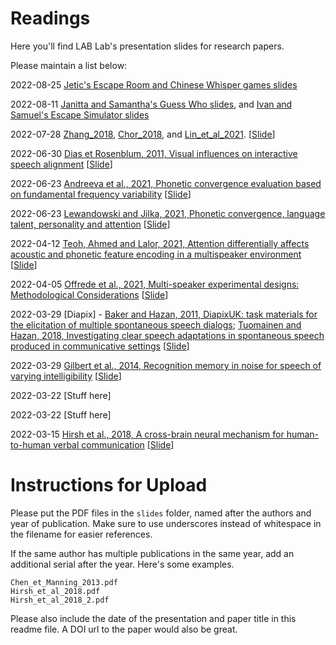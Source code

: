# Readings

Here you'll find LAB Lab's presentation slides for research papers.

Please maintain a list below:

2022-08-25 [Jetic's Escape Room and Chinese Whisper games slides](https://github.com/SFU-LAB/reading/blob/main/slides/Conv_task_250822.pdf)

2022-08-11 [Janitta and Samantha's Guess Who slides](https://github.com/SFU-LAB/reading/blob/main/slides/LABLab%20Stimuli%20%26%20Tasks%20(Summer%202022).pdf), and [Ivan and Samuel's Escape Simulator slides](https://github.com/SFU-LAB/reading/blob/main/slides/canto_conv_task_escape_sim.pdf)

2022-07-28 [Zhang_2018](https://github.com/SFU-LAB/reading/blob/main/slides/Zhang_2018.pdf), [Chor_2018](https://github.com/SFU-LAB/reading/blob/main/slides/Chor_2018.pdf), and [Lin_et_al_2021](https://github.com/SFU-LAB/reading/blob/main/slides/Lin_et_al_2021.pdf). [[Slide](https://github.com/SFU-LAB/reading/blob/main/slides/canto_conv_task.pdf)]

2022-06-30 [Dias et Rosenblum, 2011, Visual influences on interactive speech alignment](https://journals.sagepub.com/doi/10.1068/p7071) [[Slide](https://github.com/SFU-LAB/reading/raw/main/slides/Dias_et_Rosenblum_2011.pdf)]

2022-06-23 [Andreeva et al., 2021, Phonetic convergence evaluation based on fundamental frequency variability](https://www.researchgate.net/publication/350517517) [[Slide](https://github.com/SFU-LAB/reading/blob/main/slides/Andreeva_et_al_2021.pdf)]

2022-06-23 [Lewandowski and Jilka, 2021, Phonetic convergence, language talent, personality and attention](https://doi.org/10.3389/fcomm.2019.00018) [[Slide](https://github.com/SFU-LAB/reading/blob/main/slides/Lewandowski_and_Jilka_2019.pdf)]

2022-04-12 [Teoh, Ahmed and Lalor, 2021, Attention differentially affects acoustic and phonetic feature encoding in a multispeaker environment](https://doi.org/10.1523/JNEUROSCI.1455-20.2021) [[Slide](https://github.com/SFU-LAB/reading/blob/main/slides/Teoh_Ahmed_Lalor_2021.pdf)] 

2022-04-05 [Offrede et al., 2021, Multi-speaker experimental designs: Methodological Considerations](https://doi.org/10.1111/lnc3.12443) [[Slide](https://github.com/SFU-LAB/reading/blob/main/slides/Offrede_et_al_2021.pdf)]

2022-03-29 [Diapix] - [Baker and Hazan, 2011, DiapixUK: task materials for the elicitation of multiple spontaneous speech dialogs](https://doi.org/10.3758/s13428-011-0075-y); [Tuomainen and Hazan, 2018, Investigating clear speech adaptations in spontaneous speech produced in communicative settings](https://doi.org/10.18135/CAPSS.9) [[Slide](https://github.com/SFU-LAB/reading/blob/main/slides/Baker_Hazan_2011_and_Tuomainen_Hazan_2018.pdf)]

2022-03-29 [Gilbert et al., 2014, Recognition memory in noise for speech of varying intelligibility](https://doi.org/10.1121/1.4838975) [[Slide](https://github.com/SFU-LAB/reading/blob/main/slides/Gilbert_et_al_2014.pdf)]

2022-03-22 [Stuff here]

2022-03-22 [Stuff here]

2022-03-15 [Hirsh et al., 2018, A cross-brain neural mechanism for human-to-human verbal communication](https://doi.org/10.1093/scan/nsy070) [[Slide](https://github.com/SFU-LAB/reading/blob/main/slides/Hirsh_et_al_2018.pdf)]


# Instructions for Upload

Please put the PDF files in the `slides` folder, named after the authors and year of publication. Make sure to use underscores instead of whitespace in the filename for easier references.

If the same author has multiple publications in the same year, add an additional serial after the year. Here's some examples.

    Chen_et_Manning_2013.pdf
    Hirsh_et_al_2018.pdf
    Hirsh_et_al_2018_2.pdf

Please also include the date of the presentation and paper title in this readme file. A DOI url to the paper would also be great.

